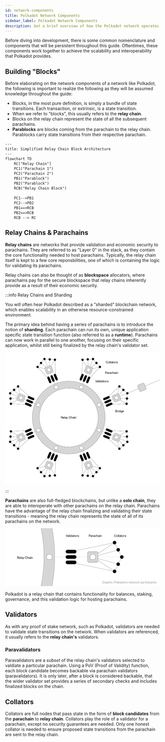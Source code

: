 ```yaml
---
id: network-components
title: Polkadot Network Components
sidebar_label: Polkadot Network Components
description: Get a brief overview of how the Polkadot network operates and crucial components.
---
```


Before diving into development, there is some common nomenclature and components that will be persistent throughout this guide.  Oftentimes, these components work together to achieve the scalability and interoperability that Polkadot provides. 

## Building "Blocks"

Before elaborating on the network components of a network like Polkadot, the following is important to realize the following as they will be assumed knowledge throughout the guide: 

- Blocks, in the most pure definition, is simply a bundle of state transitions.  Each transaction, or extrinsic, is a state transition.
- When we refer to "blocks", this usually refers to the **relay chain**. 
- Blocks on the relay chain represent the state of all the subsequent parachains. 
- **Parablocks** are blocks coming from the parachain to the relay chain. Parablocks carry state transitions from their respective parachain.

```mermaid
---
title: Simplified Relay Chain Block Architecture
---
flowchart TD
    RC["Relay Chain"]
    PC1("Parachain 1")
    PC2("Parachain 2")
    PB1("Parablock")
    PB2("Parablock")
    RCB("Relay Chain Block")

    PC1-->PB1
    PC2-->PB2
    PB1==>RCB
    PB2==>RCB
    RCB --> RC

```

## Relay Chains & Parachains

**Relay chains** are networks that provide validation and economic security to parachains. They are referred to as "Layer 0" in the stack, as they contain the core functionality needed to host parachains.  Typically, the relay chain itself is kept to a few core reponsbilities, one of which is containing the logic for validating its parachains.

Relay chains can also be thought of as **blockspace** allocators, where parachains pay for the secure blockspace that relay chains inherently provide as a result of their economic security.

:::info Relay Chains and Sharding

You will often hear Polkadot described as a "sharded" blockchain network, which enables scalability in an otherwise resource-constrained environment.

The primary idea behind having a series of parachains is to introduce the notion of **sharding**.  Each parachain can run its own, unique application specific state transition function (also referred to as a **runtime**).  Parachains can now work in parallel to one another, focusing on their specific application, whilst still being finalized by the relay chain's validator set.

![](../../assets/relay_chain.png)

:::

**Parachains** are also full-fledged blockchains, but unlike a **solo chain**, they are able to interoperate with other parachains on the relay chain.  Parachains have the advantage of the relay chain finalizing and validating their state transitions - meaning the relay chain represents the state of all of its parachains on the network.

![](../../assets/relay_chain_zoomed.png)

Polkadot is a relay chain that contains functionality for balances, staking, governance, and this validation logic for hosting parachains.  

## Validators

As with any proof of stake network, such as Polkadot, validators are needed to validate state transitions on the network.  When validators are referenced, it usually refers to the **relay chain's** validators.

### Paravalidators

Paravalidators are a *subset* of the relay chain's validators selected to valdiate a particular parachain.  Using a PoV (Proof of Validity) function, each block candidate becomes backable via parachain validators (paravalidators).  It is only later, after a block is considered backable, that the wider validator set provides a series of secondary checks and includes finalized blocks on the chain.
 
## Collators

Collators are full nodes that pass state in the form of **block candidates** from the **parachain** to **relay chain**.  Collators play the role of a validator for a parachain, except no security guarantees are needed.  Only one honest collator is needed to ensure proposed state transitions from the parachain are sent to the relay chain.

